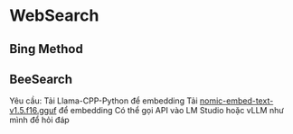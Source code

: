 # WebSearch
## Bing Method
## BeeSearch
Yêu cầu: 
Tải Llama-CPP-Python để embedding
Tải [nomic-embed-text-v1.5.f16.gguf](https://huggingface.co/gaianet/Nomic-embed-text-v1.5-Embedding-GGUF/tree/main) để embedding
Có thể gọi API vào LM Studio hoặc vLLM như mình để hỏi đáp